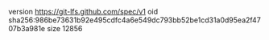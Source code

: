 version https://git-lfs.github.com/spec/v1
oid sha256:986be73631b92e495cdfc4a6e549dc793bb52be1cd31a0d95ea2f4707b3a981e
size 12856
